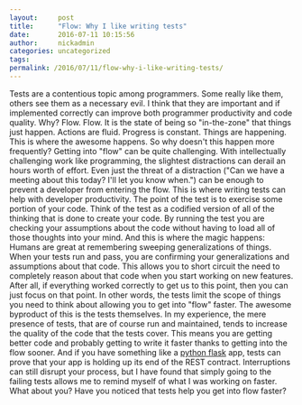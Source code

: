 ```yaml
---
layout:     post
title:      "Flow: Why I like writing tests"
date:       2016-07-11 10:15:56
author:     nickadmin
categories: uncategorized
tags:  
permalink: /2016/07/11/flow-why-i-like-writing-tests/
---
```

Tests are a contentious topic among programmers. Some really like them, others see them as a necessary evil. I think that they are important and if implemented correctly can improve both programmer productivity and code quality. Why? Flow. Flow. It is the state of being so "in-the-zone" that things just happen. Actions are fluid. Progress is constant. Things are happening. This is where the awesome happens. So why doesn't this happen more frequently?  Getting into "flow" can be quite challenging. With intellectually challenging work like programming, the slightest distractions can derail an hours worth of effort. Even just the threat of a distraction ("Can we have a meeting about this today? I'll let you know when.") can be enough to prevent a developer from entering the flow. This is where writing tests can help with developer productivity. The point of the test is to exercise some portion of your code. Think of the test as a codified version of all of the thinking that is done to create your code. By running the test you are checking your assumptions about the code without having to load all of those thoughts into your mind. And this is where the magic happens: Humans are great at remembering sweeping generalizations of things. When your tests run and pass, you are confirming your generalizations and assumptions about that code. This allows you to short circuit the need to completely reason about that code when you start working on new features. After all, if everything worked correctly to get us to this point, then you can just focus on that point. In other words, the tests limit the scope of things you need to think about allowing you to get into "flow" faster. The awesome byproduct of this is the tests themselves. In my experience, the mere presence of tests, that are of course run and maintained, tends to increase the quality of the code that the tests cover. This means you are getting better code and probably getting to write it faster thanks to getting into the flow sooner. And if you have something like a [python flask](http://flask.pocoo.org/) app, tests can prove that your app is holding up its end of the REST contract. Interruptions can still disrupt your process, but I have found that simply going to the failing tests allows me to remind myself of what I was working on faster. What about you? Have you noticed that tests help you get into flow faster?
<!--stackedit_data:
eyJoaXN0b3J5IjpbODc1NzQ2MjddfQ==
-->